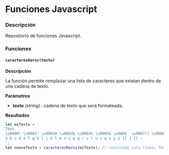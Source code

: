 # Funciones Javascript

### Descripción
Repositorio de funciones Javascript.

### Funciones

#### `caracteresRaros(texto)`
**Descripción**

La función permite remplazar una lista de caracteres que existan dentro de una cadena de texto.

**Parámetros**

- **texto** *(string)* : cadena de texto que será formateada.

**Resultados**

```javascript
let miTexto = `
Test.										
\u0000! \u0001" \u0002# \u0003$ \u0004% \u0005& \u0006' \u0007() \u0008* \u0009+ \u000A, \u000B- \u000C/ \u000D0 \u000E1 \u000F2 \u00103 \u00114 \u00125 \u00136 \u00147 \u00158 \u00169 \u0017: \u0018; \u0019< \u001A= \u001B> \u001C? \u001D@  \u001EA \u001FB C D E F G H \u007FI J K L M N O P Q R S T U V W X Y Z [] \ _ ´
a b c d e f g h i j k l m n o p q r s t u v w x y z {} | {} ~
`;
let nuevoTexto = caracteresRaros(miTexto); // resultado sola línea: Test.! " # $ % & ' () * + , - / 0 1 2 3 4 5 6 7 8 9 : ; < = > ? @  A B C D E F G H I J K L M N O P Q R S T U V W X Y Z []  _ ´a b c d e f g h i j k l m n o p q r s t u v w x y z {}  {} ~
```